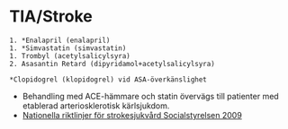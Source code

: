 TIA/Stroke
==========

    1. *Enalapril (enalapril)
    1. *Simvastatin (simvastatin)
    1. Trombyl (acetylsalicylsyra)
    2. Asasantin Retard (dipyridamol+acetylsalicylsyra)

    *Clopidogrel (klopidogrel) vid ASA-överkänslighet

-   Behandling med ACE-hämmare och statin övervägs till patienter med
    etablerad arteriosklerotisk kärlsjukdom.
-   [Nationella riktlinjer för strokesjukvård Socialstyrelsen 2009](http://www.socialstyrelsen.se/nationellariktlinjerforstrokesjukvard)
